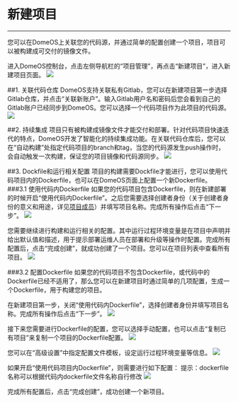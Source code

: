 # 新建项目
---
您可以在DomeOS上关联您的代码源，并通过简单的配置创建一个项目，项目可以被构建成可交付的镜像文件。

进入DomeOS控制台，点击左侧导航栏的“项目管理”，再点击“新建项目”，进入新建项目页面。
![](http://881471b33d4f9.cdn.sohucs.com/q_mini/newproject9.jpg)

##1. 关联代码仓库
DomeOS支持关联私有Gitlab，您可以在新建项目第一步选择Gitlab仓库，并点击“关联新账户”。输入Gitlab用户名和密码后您会看到自己的Gitlab账户已经同步到DomeOS。您可以选择一个代码项目作为此项目的代码源。
![](http://881471b33d4f9.cdn.sohucs.com/q_mini/newproject10.jpg)

##2. 持续集成
项目只有被构建成镜像文件才能交付和部署。针对代码项目快速迭代的特点，DomeOS开发了智能化的持续集成功能。在关联代码仓库后，您可以在“自动构建”处指定代码项目的branch和tag，当您的代码源发生push操作时，会自动触发一次构建，保证您的项目镜像和代码源同步。
![](http://881471b33d4f9.cdn.sohucs.com/q_mini/newproject11.jpg)

##3. Dockfile和运行相关配置
项目的构建需要Dockfile才能进行，您可以使用代码项目内的Dockerfile，也可以在DomeOS页面上配置一个新Dockerfile。
###3.1 使用代码内Dockerfile
如果您的代码项目包含Dockerfile，则在新建部署的时候开启“使用代码内Dockerfile”。之后您需要选择创建者身份（关于创建者身份的意义和用途，详见[项目成员](https://wzyy.gitbooks.io/domeos/content/xiang_mu_cheng_yuan.html)）并填写项目名称。完成所有操作后点击“下一步”。
![](http://881471b33d4f9.cdn.sohucs.com/q_mini/newproject12.jpg)

您需要继续进行构建和运行相关的配置。其中运行过程环境变量是在项目中声明并给出默认值和描述，用于提示部署运维人员在部署和升级等操作时配置。完成所有配置后，点击“完成创建”，就成功创建了一个项目。您可以在项目列表中查看所有项目。
![](http://881471b33d4f9.cdn.sohucs.com/q_mini/newproject13.jpg)

###3.2 配置Dockerfile
如果您的代码项目不包含Dockerfile，或代码中的Dockerfile已经不适用了，那么您可以在新建项目时通过简单的几项配置，生成一个Dockerfile，用于构建您的项目。

在新建项目第一步，关闭“使用代码内Dockerfile”，选择创建者身份并填写项目名称。完成所有操作后点击“下一步”。
![](http://881471b33d4f9.cdn.sohucs.com/q_mini/newproject14.jpg)

接下来您需要进行Dockerfile的配置，您可以选择手动配置，也可以点击“复制已有项目”来复制一个项目的Dockerfile配置。
![](http://881471b33d4f9.cdn.sohucs.com/q_mini/newproject15.jpg)

您可以在“高级设置”中指定配置文件模板，设定运行过程环境变量等信息。
![](http://881471b33d4f9.cdn.sohucs.com/q_mini/newproject16.jpg)

如果开启“使用代码项目内Dockerfile”，则需要进行如下配置：
提示：dockerfile 名称可以根据代码内dockerfile文件名称自行修改
![](http://881471b33d4f9.cdn.sohucs.com/q_mini/newproject78.jpg)

完成所有配置后，点击“完成创建”，成功创建一个新项目。